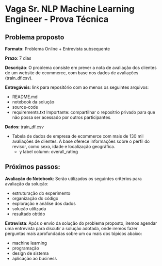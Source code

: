 # Vaga Sr. NLP Machine Learning Engineer - Prova Técnica

## Problema proposto

**Formato**: Problema Online + Entrevista subsequente

**Prazo**: 7 dias

**Descrição**: O problema consiste em prever a nota de avaliação dos clientes de um website de ecommerce, com base nos dados de avaliações (train_df.csv).

**Entregáveis**: link para repositório com ao menos os seguintes arquivos:
- README.md
- notebook da solução
- source-code
- requirements.txt
Importante: compartilhar o repositrio privado para que não possa ser acessado por outros participantes.

**Dados**: train_df.csv
- Tabela de dados de empresa de ecommerce com mais de 130 mil avaliações de clientes. A base oferece informações sobre o perfil do revisor, como sexo, idade e localização geográfica.
    - y label column: overall_rating

## Próximos passos:

**Avaliação do Notebook**: Serão utilizados os seguintes critérios para avaliação da solução:
- estruturação do experimento
- organização do código
- exploração e análise dos dados
- solução utilizada
- resultado obtido

**Entrevista**: Após o envio da solução do problema proposto, iremos agendar uma entrevista para discutir a solução adotada, onde iremos fazer perguntas mais aprofundadas sobre um ou mais dos tópicos abaixo:
- machine learning
- programação
- design de sistema
- aplicação ao business
